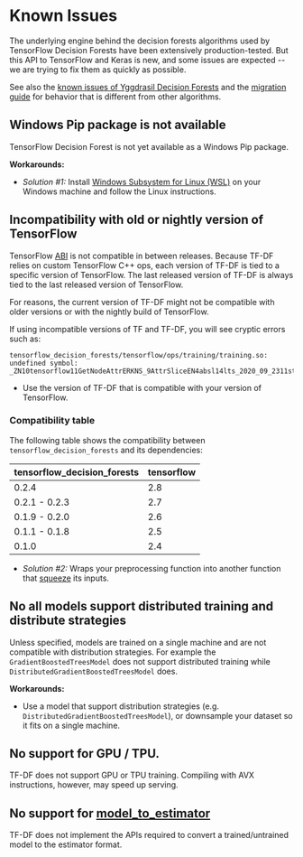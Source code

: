 # Known Issues

The underlying engine behind the decision forests algorithms used by TensorFlow
Decision Forests have been extensively production-tested. But this API to
TensorFlow and Keras is new, and some issues are expected -- we are trying to
fix them as quickly as possible.

See also the
[known issues of Yggdrasil Decision Forests](https://github.com/google/yggdrasil-decision-forests/blob/main/documentation/known_issues.md)
and the [migration guide](migration.md) for behavior that is different from
other algorithms.

## Windows Pip package is not available

TensorFlow Decision Forest is not yet available as a Windows Pip package.

**Workarounds:**

-   *Solution #1:* Install
    [Windows Subsystem for Linux (WSL)](https://en.wikipedia.org/wiki/Windows_Subsystem_for_Linux)
    on your Windows machine and follow the Linux instructions.

## Incompatibility with old or nightly version of TensorFlow

TensorFlow [ABI](https://en.wikipedia.org/wiki/Application_binary_interface) is
not compatible in between releases. Because TF-DF relies on custom TensorFlow
C++ ops, each version of TF-DF is tied to a specific version of TensorFlow. The
last released version of TF-DF is always tied to the last released version of
TensorFlow.

For reasons, the current version of TF-DF might not be compatible with older
versions or with the nightly build of TensorFlow.

If using incompatible versions of TF and TF-DF, you will see cryptic errors such
as:

```
tensorflow_decision_forests/tensorflow/ops/training/training.so: undefined symbol: _ZN10tensorflow11GetNodeAttrERKNS_9AttrSliceEN4absl14lts_2020_09_2311string_viewEPSs
```

-   Use the version of TF-DF that is compatible with your version of TensorFlow.

### Compatibility table

The following table shows the compatibility between
`tensorflow_decision_forests` and its dependencies:

tensorflow_decision_forests | tensorflow
--------------------------- | ----------
0.2.4                       | 2.8
0.2.1 - 0.2.3               | 2.7
0.1.9 - 0.2.0               | 2.6
0.1.1 - 0.1.8               | 2.5
0.1.0                       | 2.4

-   *Solution #2:* Wraps your preprocessing function into another function that
    [squeeze](https://www.tensorflow.org/api_docs/python/tf/squeeze) its inputs.

## No all models support distributed training and distribute strategies

Unless specified, models are trained on a single machine and are not compatible
with distribution strategies. For example the `GradientBoostedTreesModel` does
not support distributed training while `DistributedGradientBoostedTreesModel`
does.

**Workarounds:**

-   Use a model that support distribution strategies (e.g.
    `DistributedGradientBoostedTreesModel`), or downsample your dataset so it
    fits on a single machine.

## No support for GPU / TPU.

TF-DF does not support GPU or TPU training. Compiling with AVX instructions,
however, may speed up serving.

## No support for [model_to_estimator](https://www.tensorflow.org/api_docs/python/tf/keras/estimator/model_to_estimator)

TF-DF does not implement the APIs required to convert a trained/untrained model
to the estimator format.
